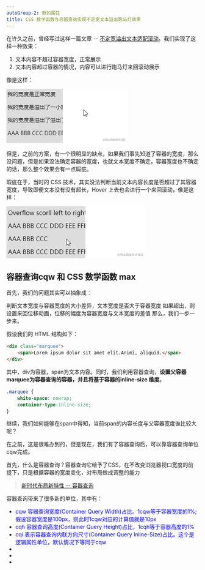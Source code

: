 ```yaml
---
autoGroup-2: 新的属性
title: CSS 数学函数与容器查询实现不定宽文本溢出跑马灯效果
---
```


在许久之前，曾经写过这样一篇文章 -- [不定宽溢出文本适配滚动](https://mp.weixin.qq.com/s?__biz=Mzg2MDU4MzU3Nw==&mid=2247488698&idx=1&sn=56606975e13f2fe16718551b3d810d36&chksm=ce25774cf952fe5a04a6237f4c58a90cf7344bacb19bad1fc08842a2f7fe39a40abedddf3146&scene=21#wechat_redirect)。我们实现了这样一种效果：

1. 文本内容不超过容器宽度，正常展示
2. 文本内容超过容器的情况，内容可以进行跑马灯来回滚动展示

像是这样：

![滚动](./images/20.gif)

但是，之前的方案，有一个很明显的缺点，如果我们事先知道了容器的宽度，那么没问题，但是如果没法确定容器的宽度，也就文本宽度不确定，容器宽度也不确定的话，那么整个效果会有一点瑕疵。

瑕疵在于，当时的 CSS 技术，其实没法判断当前文本内容长度是否超过了其容器宽度，导致即便文本没有没有超长，Hover 上去也会进行一个来回滚动，像是这样：

![滚动](./images/21.gif)

## 容器查询cqw 和 CSS 数学函数 max

首先，我们的问题其实可以抽象成：

判断文本宽度与容器宽度的大小差异，文本宽度是否大于容器宽度
如果超出，则设置来回位移动画，位移的幅度为容器宽度与文本宽度的差值
那么，我们一步一步来。

假设我们的 HTML 结构如下：
```html
<div class="marquee">
    <span>Lorem ipsum dolor sit amet elit.Animi, aliquid.</span>
</div>
```
其中，div为容器，span为文本内容。同时，我们利用容器查询，**设置父容器marquee为容器查询的容器，并且将基于容器的inline-size 维度**。
```css
.marquee {
    white-space: nowrap;
    container-type:inline-size;
}
```
继续，我们如何能够在span中得知，当前span的内容长度与父容器宽度谁比较大呢？

在之前，这是很难办到的，但是现在，我们有了容器查询后，可以靠容器查询单位cqw完成。

首先，什么是容器查询？容器查询它给予了CSS，在不改变浏览器视口宽度的前提下，只是根据容器的宽度变化，对布局做成调整的能力

> [新时代布局新特性 -- 容器查询](https://github.com/chokcoco/iCSS/issues/201)

容器查询带来了很多新的单位，其中有：
- <span style="color: blue">cqw 容器查询宽度(Container Query Width)占比。1cqw等于容器宽度的1%;假设容器宽度是100px，则此时1cqw对应的计算值就是10px</span>
- <span style="color:blue">cqh 容器查询高度(Container Query Height)占比，1cqh等于容器高度的1%</span>
- <span style="color:blue">cqi 表示容器查询内联方向尺寸(Container  Query Inline-Size)占比。这个是逻辑属性单位，默认情况下等同于cqw</span>
- <span style="color:blue"></span>
- <span style="color:blue"></span>
- <span style="color:blue"></span>